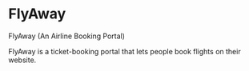 # FlyAway
 FlyAway (An Airline Booking Portal)<p/>
 FlyAway is a ticket-booking portal that lets people book flights on their website.
